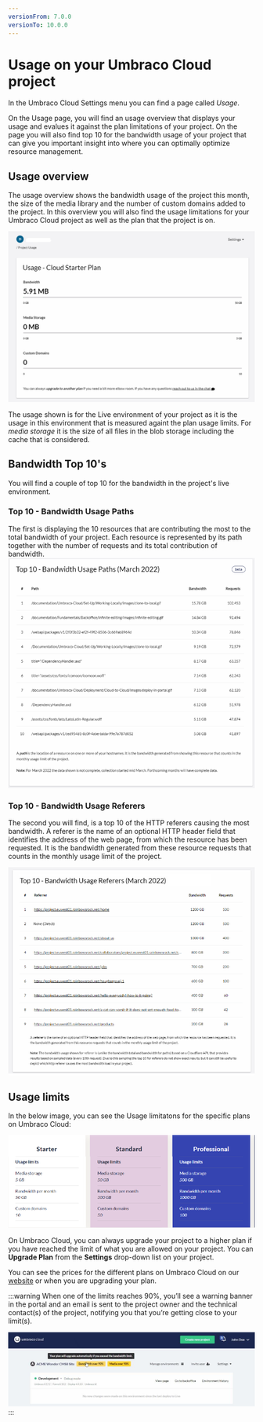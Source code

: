 ```yaml
---
versionFrom: 7.0.0
versionTo: 10.0.0
---
```


# Usage on your Umbraco Cloud project

In the Umbraco Cloud Settings menu you can find a page called _Usage_.

On the Usage page, you will find an usage overview that displays your usage and evalues it against the plan limitations of your project.
On the page you will also find top 10 for the bandwidth usage of your project that can give you important insight into where you can optimally optimize resource management.

## Usage overview

The usage overview shows the bandwidth usage of the project this month, the size of the media library and the number of custom domains added to the project.
In this overview you will also find the usage limitations for your Umbraco Cloud project as well as the plan that the project is on.

![Usage on Cloud](images/Usage.png)

The usage shown is for the Live environment of your project as it is the usage in this environment that is measured againt the plan usage limits.
For _media storage_ it is the size of all files in the blob storage including the cache that is considered.

## Bandwidth Top 10's

You will find a couple of top 10 for the bandwidth in the project's live environment.

### Top 10 - Bandwidth Usage Paths 

The first is displaying the 10 resources that are contributing the most to the total bandwidth of your project. Each resource is represented by its path together with the number of requests and its total contribution of bandwidth.
![top 10 bandwidth](images/Top10BandwidthPaths2.png)

### Top 10 - Bandwidth Usage Referers

The second you will find, is a top 10 of the HTTP referers causing the most bandwidth. A referer is the name of an optional HTTP header field that identifies the address of the web page, from which the resource has been requested. It is the bandwidth generated from these resource requests that counts in the monthly usage limit of the project.

![top 10 bandwidth](images/Top10BandwidthReferer2.png)

## Usage limits

In the below image, you can see the Usage limitatons for the specific plans on Umbraco Cloud:

![Usage limits on a starter plan](images/Plan_limits.png)

On Umbraco Cloud, you can always upgrade your project to a higher plan if you have reached the limit of what you are allowed on your project. You can **Upgrade Plan** from the **Settings** drop-down list on your project.

You can see the prices for the different plans on Umbraco Cloud on our [website](https://umbraco.com/umbraco-cloud-pricing/) or when you are upgrading your plan.

:::warning
When one of the limits reaches 90%, you’ll see a warning banner in the portal and an email is sent to the project owner and the technical contact(s) of the project, notifying you that you’re getting close to your limit(s).

![USage Warning](images/warnings_usage.png)
:::
